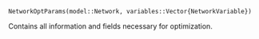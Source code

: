 ```
NetworkOptParams(model::Network, variables::Vector{NetworkVariable})
```

Contains all information and fields necessary for optimization.
